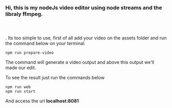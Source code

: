 #
### Hi, this is my nodeJs video editor using node streams and the libraly ffmpeg.
#
<br>
. Its too simple to use, first of all add your video on the assets folder and run the command below on your terminal.

```
npm run prepare-video
```

The command will generate a video output and above this output we'll made our edit.

To see the result just run the commands below

```
npm run web
npm run start
```

And access the url **localhost:8081**